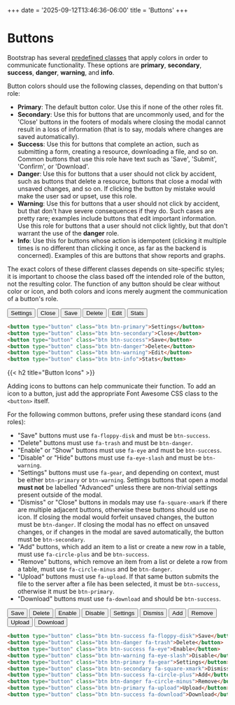 +++
date = '2025-09-12T13:46:36-06:00'
title = 'Buttons'
+++

# Buttons

Bootstrap has several <a href="https://getbootstrap.com/docs/5.3/customize/color" target="_blank">predefined classes</a> that apply colors in order to communicate functionality. These options are <strong class=text-primary-emphasis>primary</strong>, <strong class=text-secondary-emphasis>secondary</strong>, <strong class=text-success-emphasis>success</strong>, <strong class=text-danger-emphasis>danger</strong>, <strong class=text-warning-emphasis>warning</strong>, and <strong class=text-info-emphasis>info</strong>.

Button colors should use the following classes, depending on that button's role:

- <strong class="text-primary-emphasis">Primary</strong>: The default button color. Use this if none of the other roles fit.
- <strong class="text-secondary-emphasis">Secondary</strong>: Use this for buttons that are uncommonly used, and for the 'Close' buttons in the footers of modals where closing the modal cannot result in a loss of information (that is to say, modals where changes are saved automatically).
- <strong class="text-success-emphasis">Success</strong>: Use this for buttons that complete an action, such as submitting a form, creating a resource, downloading a file, and so on. Common buttons that use this role have text such as 'Save', 'Submit', 'Confirm', or 'Download'.
- <strong class="text-danger-emphasis">Danger</strong>: Use this for buttons that a user should not click by accident, such as buttons that delete a resource, buttons that close a modal with unsaved changes, and so on. If clicking the button by mistake would make the user sad or upset, use this role.
- <strong class="text-warning-emphasis">Warning</strong>: Use this for buttons that a user should not click by accident, but that don't have severe consequences if they do. Such cases are pretty rare; examples include buttons that edit important information. Use this role for buttons that a user should not click lightly, but that don't warrant the use of the <strong class="text-danger-emphasis">danger</strong> role.
- <strong class="text-info-emphasis">Info</strong>: Use this for buttons whose action is idempotent (clicking it multiple times is no different than clicking it once, as far as the backend is concerned). Examples of this are buttons that show reports and graphs.

The exact colors of these different classes depends on site-specific styles; it is important to choose the class based off the intended role of the button, not the resulting color. The function of any button should be clear without color or icon, and both colors and icons merely augment the communication of a button's role.

<div class="example hstack gap-2">
	<button type="button" class="btn btn-primary">Settings</button>
	<button type="button" class="btn btn-secondary">Close</button>
	<button type="button" class="btn btn-success">Save</button>
	<button type="button" class="btn btn-danger">Delete</button>
	<button type="button" class="btn btn-warning">Edit</button>
	<button type="button" class="btn btn-info">Stats</button>
</div>

```html
<button type="button" class="btn btn-primary">Settings</button>
<button type="button" class="btn btn-secondary">Close</button>
<button type="button" class="btn btn-success">Save</button>
<button type="button" class="btn btn-danger">Delete</button>
<button type="button" class="btn btn-warning">Edit</button>
<button type="button" class="btn btn-info">Stats</button>
```

{{< h2 title="Button Icons" >}}

<!-- This requires https://redmine.raceentry.com/issues/6711 in order to function. -->
Adding icons to buttons can help communicate their function. To add an icon to a button, just add the appropriate Font Awesome CSS class to the `<button>` itself.

For the following common buttons, prefer using these standard icons (and roles):

- "Save" buttons must use `fa-floppy-disk` and must be `btn-success`.
- "Delete" buttons must use `fa-trash` and must be `btn-danger`.
- "Enable" or "Show" buttons must use `fa-eye` and must be `btn-success`.
- "Disable" or "Hide" buttons must use `fa-eye-slash` and must be `btn-warning`. 
- "Settings" buttons must use `fa-gear`, and depending on context, must be either `btn-primary` or `btn-warning`. Settings buttons that open a modal **must not** be labelled "Advanced" unless there are non-trivial settings present outside of the modal.
- "Dismiss" or "Close" buttons in modals may use `fa-square-xmark` if there are multiple adjacent buttons, otherwise these buttons should use no icon. If closing the modal would forfeit unsaved changes, the button must be `btn-danger`. If closing the modal has no effect on unsaved changes, or if changes in the modal are saved automatically, the button must be `btn-secondary`.
- "Add" buttons, which add an item to a list or create a new row in a table, must use `fa-circle-plus` and be `btn-success`.
- "Remove" buttons, which remove an item from a list or delete a row from a table, must use `fa-circle-minus` and be `btn-danger`.
- "Upload" buttons must use `fa-upload`. If that same button submits the file to the server after a file has been selected, it must be `btn-success`, otherwise it must be `btn-primary`.
- "Download" buttons must use `fa-download` and should be `btn-success`.

<div class="example hstack flex-wrap gap-2">
	<button type="button" class="btn btn-success fa-floppy-disk">Save</button>
	<button type="button" class="btn btn-danger fa-trash">Delete</button>
	<button type="button" class="btn btn-success fa-eye">Enable</button>
	<button type="button" class="btn btn-warning fa-eye-slash">Disable</button>
	<button type="button" class="btn btn-primary fa-gear">Settings</button>
	<button type="button" class="btn btn-secondary fa-square-xmark">Dismiss</button>
	<button type="button" class="btn btn-success fa-circle-plus">Add</button>
	<button type="button" class="btn btn-danger fa-circle-minus">Remove</button>
	<button type="button" class="btn btn-primary fa-upload">Upload</button>
	<button type="button" class="btn btn-success fa-download">Download</button>
</div>

```html
<button type="button" class="btn btn-success fa-floppy-disk">Save</button>
<button type="button" class="btn btn-danger fa-trash">Delete</button>
<button type="button" class="btn btn-success fa-eye">Enable</button>
<button type="button" class="btn btn-warning fa-eye-slash">Disable</button>
<button type="button" class="btn btn-primary fa-gear">Settings</button>
<button type="button" class="btn btn-secondary fa-square-xmark">Dismiss</button>
<button type="button" class="btn btn-success fa-circle-plus">Add</button>
<button type="button" class="btn btn-danger fa-circle-minus">Remove</button>
<button type="button" class="btn btn-primary fa-upload">Upload</button>
<button type="button" class="btn btn-success fa-download">Download</button>
```
